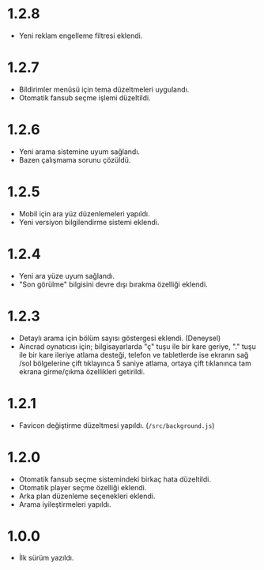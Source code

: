 # 1.2.8
- Yeni reklam engelleme filtresi eklendi.

# 1.2.7
- Bildirimler menüsü için tema düzeltmeleri uygulandı.
- Otomatik fansub seçme işlemi düzeltildi.

# 1.2.6
- Yeni arama sistemine uyum sağlandı.
- Bazen çalışmama sorunu çözüldü.

# 1.2.5
- Mobil için ara yüz düzenlemeleri yapıldı.
- Yeni versiyon bilgilendirme sistemi eklendi.

# 1.2.4
- Yeni ara yüze uyum sağlandı.
- "Son görülme" bilgisini devre dışı bırakma özelliği eklendi.

# 1.2.3
- Detaylı arama için bölüm sayısı göstergesi eklendi. (Deneysel)
- Aincrad oynatıcısı için; bilgisayarlarda "ç" tuşu ile bir kare geriye, "." tuşu ile bir kare ileriye atlama desteği, telefon ve tabletlerde ise ekranın sağ /sol bölgelerine çift tıklayınca 5 saniye atlama, ortaya çift tıklanınca tam ekrana girme/çıkma özellikleri getirildi.

# 1.2.1
- Favicon değiştirme düzeltmesi yapıldı. (`/src/background.js`)

# 1.2.0
- Otomatik fansub seçme sistemindeki birkaç hata düzeltildi.
- Otomatik player seçme özelliği eklendi.
- Arka plan düzenleme seçenekleri eklendi.
- Arama iyileştirmeleri yapıldı.

# 1.0.0
- İlk sürüm yazıldı.
